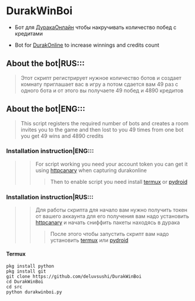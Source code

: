 # DurakWinBoi
- Бот для [ДуракаОнлайн](https://play.google.com/store/apps/details?id=com.rstgames.durak) чтобы накручивать количество побед с кредитами

- Bot for [DurakOnline](https://play.google.com/store/apps/details?id=com.rstgames.durak) to increase winnings and credits count

## About the bot|RUS:::
> Этот скрипт регистрирует нужное количество ботов и создает комнату приглашает вас в игру а потом сдается вам 49 раз с одного бота и от этого вы получаете 49 побед и 4890 кредитов

## About the bot|ENG:::
> This script registers the required number of bots and creates a room invites you to the game and then lost to you 49 times from one bot you get 49 wins and 4890 credits

### Installation instruction|ENG:::
>> For script working you need your account token you can get it using [httpcanary](https://trashbox.ru/link/httpcanary-android) when capturing durakonline
>>> Then to enable script you need install [termux](https://play.google.com/store/apps/details?id=com.termux) or [pydroid](https://play.google.com/store/apps/details?id=ru.iiec.pydroid3) 

### Installation instruction|RUS:::
>> Для работы скрипта для начало вам нужно получить токен от вашего аккаунта для его получения вам надо установить [httpcanary](https://trashbox.ru/link/httpcanary-android) и начать сниффить пакеты находясь в дурака
>>> После этого чтобы запустить скрипт вам надо установить [termux](https://play.google.com/store/apps/details?id=com.termux) или [pydroid](https://play.google.com/store/apps/details?id=ru.iiec.pydroid3)

#### Termux
```shell
pkg install python
pkg install git
git clone https://github.com/deluvsushi/DurakWinBoi
cd DurakWinBoi
cd src
python durakwinboi.py
```
